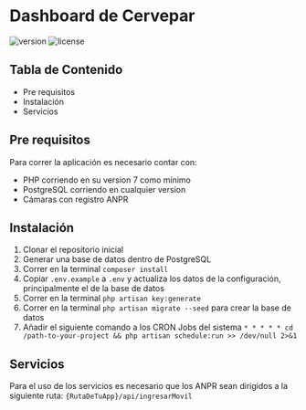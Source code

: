 # Dashboard de Cervepar

![version](https://img.shields.io/badge/version-1.0.0-blue.svg) 
![license](https://img.shields.io/badge/license-MIT-blue.svg)

## Tabla de Contenido
* Pre requisitos
* Instalación
* Servicios

## Pre requisitos

Para correr la aplicación es necesario contar con:

 - PHP corriendo en su version 7 como mínimo
 - PostgreSQL corriendo en cualquier version
 - Cámaras con registro ANPR


## Instalación
1. Clonar el repositorio inicial
2. Generar una base de datos dentro de PostgreSQL
3. Correr en la terminal `composer install`
4. Copiar `.env.example` a `.env` y actualiza los datos de la configuración, principalmente el de la base de datos
5. Correr en la terminal `php artisan key:generate`
6. Correr en la terminal `php artisan migrate --seed` para crear la base de datos
7. Añadir el siguiente comando a los CRON Jobs del sistema `* * * * * cd /path-to-your-project && php artisan schedule:run >> /dev/null 2>&1`

## Servicios
Para el uso de los servicios es necesario que los ANPR sean dirigidos a la siguiente ruta:
`{RutaDeTuApp}/api/ingresarMovil`